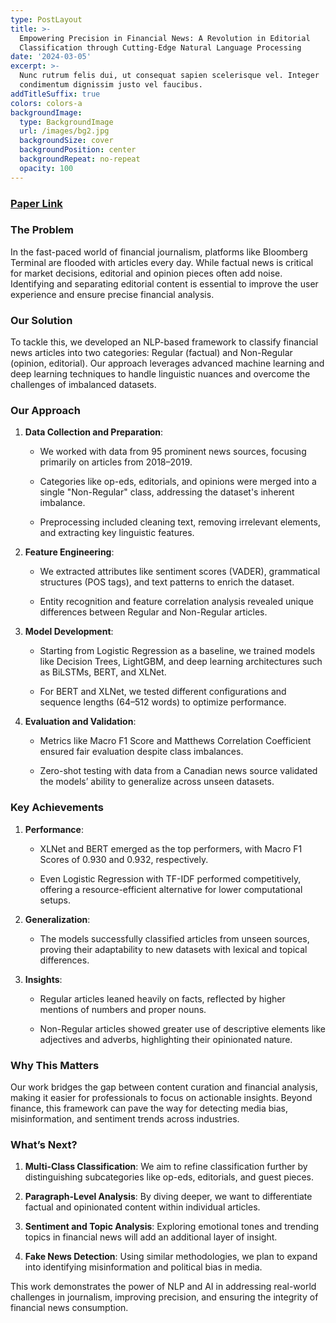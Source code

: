 ```yaml
---
type: PostLayout
title: >-
  Empowering Precision in Financial News: A Revolution in Editorial
  Classification through Cutting-Edge Natural Language Processing
date: '2024-03-05'
excerpt: >-
  Nunc rutrum felis dui, ut consequat sapien scelerisque vel. Integer
  condimentum dignissim justo vel faucibus.
addTitleSuffix: true
colors: colors-a
backgroundImage:
  type: BackgroundImage
  url: /images/bg2.jpg
  backgroundSize: cover
  backgroundPosition: center
  backgroundRepeat: no-repeat
  opacity: 100
---
```

### [**Paper Link**](https://dl.acm.org/doi/10.1145/3639233.3639343)

### **The Problem**

In the fast-paced world of financial journalism, platforms like Bloomberg Terminal are flooded with articles every day. While factual news is critical for market decisions, editorial and opinion pieces often add noise. Identifying and separating editorial content is essential to improve the user experience and ensure precise financial analysis.



### **Our Solution**

To tackle this, we developed an NLP-based framework to classify financial news articles into two categories: Regular (factual) and Non-Regular (opinion, editorial). Our approach leverages advanced machine learning and deep learning techniques to handle linguistic nuances and overcome the challenges of imbalanced datasets.



### **Our Approach**

1.  **Data Collection and Preparation**:

    *   We worked with data from 95 prominent news sources, focusing primarily on articles from 2018–2019.

    *   Categories like op-eds, editorials, and opinions were merged into a single "Non-Regular" class, addressing the dataset's inherent imbalance.

    *   Preprocessing included cleaning text, removing irrelevant elements, and extracting key linguistic features.

2.  **Feature Engineering**:

    *   We extracted attributes like sentiment scores (VADER), grammatical structures (POS tags), and text patterns to enrich the dataset.

    *   Entity recognition and feature correlation analysis revealed unique differences between Regular and Non-Regular articles.

3.  **Model Development**:

    *   Starting from Logistic Regression as a baseline, we trained models like Decision Trees, LightGBM, and deep learning architectures such as BiLSTMs, BERT, and XLNet.

    *   For BERT and XLNet, we tested different configurations and sequence lengths (64–512 words) to optimize performance.

4.  **Evaluation and Validation**:

    *   Metrics like Macro F1 Score and Matthews Correlation Coefficient ensured fair evaluation despite class imbalances.

    *   Zero-shot testing with data from a Canadian news source validated the models’ ability to generalize across unseen datasets.



### **Key Achievements**

1.  **Performance**:

    *   XLNet and BERT emerged as the top performers, with Macro F1 Scores of 0.930 and 0.932, respectively.

    *   Even Logistic Regression with TF-IDF performed competitively, offering a resource-efficient alternative for lower computational setups.

2.  **Generalization**:

    *   The models successfully classified articles from unseen sources, proving their adaptability to new datasets with lexical and topical differences.

3.  **Insights**:

    *   Regular articles leaned heavily on facts, reflected by higher mentions of numbers and proper nouns.

    *   Non-Regular articles showed greater use of descriptive elements like adjectives and adverbs, highlighting their opinionated nature.



### **Why This Matters**

Our work bridges the gap between content curation and financial analysis, making it easier for professionals to focus on actionable insights. Beyond finance, this framework can pave the way for detecting media bias, misinformation, and sentiment trends across industries.



### **What’s Next?**

1.  **Multi-Class Classification**:
    We aim to refine classification further by distinguishing subcategories like op-eds, editorials, and guest pieces.

2.  **Paragraph-Level Analysis**:
    By diving deeper, we want to differentiate factual and opinionated content within individual articles.

3.  **Sentiment and Topic Analysis**:
    Exploring emotional tones and trending topics in financial news will add an additional layer of insight.

4.  **Fake News Detection**:
    Using similar methodologies, we plan to expand into identifying misinformation and political bias in media.



This work demonstrates the power of NLP and AI in addressing real-world challenges in journalism, improving precision, and ensuring the integrity of financial news consumption.

